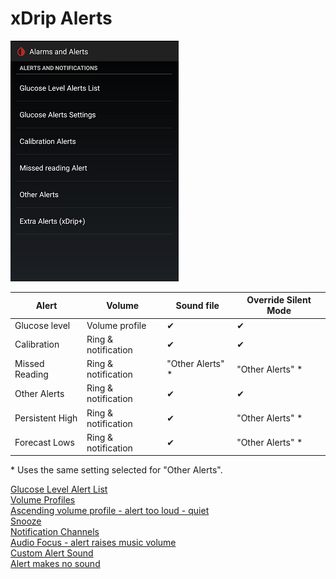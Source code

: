 # xDrip Alerts  
  
![](./images/Alerts.png)  
  
|  Alert |  Volume |  Sound file |  Override Silent Mode |  
| ----- | ------ | ---------- | -------------------- |  
| Glucose level | Volume profile | &#10004; | &#10004; |  
| Calibration | Ring & notification | &#10004; | &#10004; |  
| Missed Reading | Ring & notification | "Other Alerts" \* | "Other Alerts" \* | 
| Other Alerts | Ring & notification | &#10004; | &#10004; |  
| Persistent High | Ring & notification | &#10004; | "Other Alerts" \* |  
| Forecast Lows | Ring & notification | &#10004; | "Other Alerts" \* |  

 \* Uses the same setting selected for "Other Alerts".  

  
[Glucose Level Alert List](./Glucose-level-alerts.md)  
[Volume Profiles](./Volume-profiles.md)  
[Ascending volume profile - alert too loud - quiet](./Ascending-volume-profile.md)  
[Snooze](./Snooze.md)  
[Notification Channels](./Notification-channels.md)  
[Audio Focus - alert raises music volume](./AudioFocus.md)  
[Custom Alert Sound](./Custom-Alert-Sound.md)  
[Alert makes no sound](./Silent-alert.md)  

